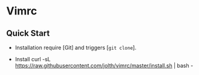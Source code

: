 # Vimrc

## Quick Start
- Installation require [Git] and triggers [`git clone`].

- Install
    curl -sL https://raw.githubusercontent.com/jolth/vimrc/master/install.sh | bash -

